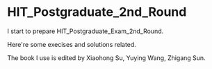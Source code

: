 # HIT_Postgraduate_2nd_Round

I start to prepare HIT_Postgraduate_Exam_2nd_Round.

Here're some execises and solutions related.

The book I use is <The C Programing Language> edited by Xiaohong Su, Yuying Wang, Zhigang Sun.
